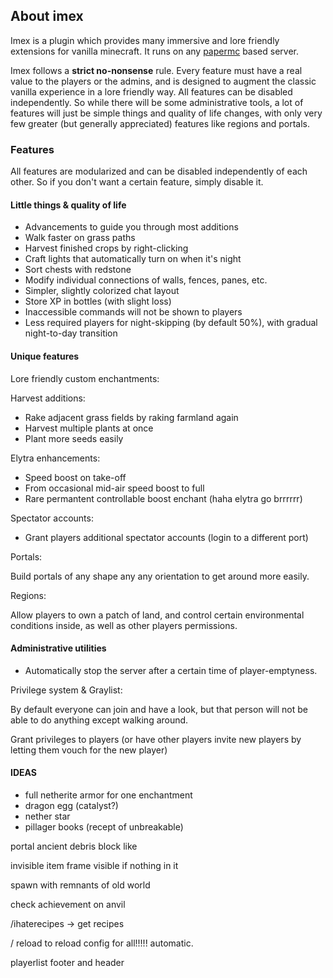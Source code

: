 ## About imex

Imex is a plugin which provides many
immersive and lore friendly extensions for vanilla minecraft.
It runs on any [papermc](https://papermc.io) based server.

Imex follows a **strict no-nonsense** rule.
Every feature must have a real value to the players or the admins,
and is designed to augment the classic vanilla experience in a lore friendly way.
All features can be disabled independently.
So while there will be some administrative tools, a lot of features will just be
simple things and quality of life changes, with
only very few greater (but generally appreciated) features like regions and portals.

### Features

All features are modularized and can be disabled independently of each other.
So if you don't want a certain feature, simply disable it.

#### Little things & quality of life

- Advancements to guide you through most additions
- Walk faster on grass paths
- Harvest finished crops by right-clicking
- Craft lights that automatically turn on when it's night
- Sort chests with redstone
- Modify individual connections of walls, fences, panes, etc.
- Simpler, slightly colorized chat layout
- Store XP in bottles (with slight loss)
- Inaccessible commands will not be shown to players
- Less required players for night-skipping (by default 50%), with gradual night-to-day transition

#### Unique features

Lore friendly custom enchantments:

Harvest additions:
- Rake adjacent grass fields by raking farmland again
- Harvest multiple plants at once
- Plant more seeds easily

Elytra enhancements:
- Speed boost on take-off
- From occasional mid-air speed boost to full 
- Rare permantent controllable boost enchant (haha elytra go brrrrrr)

Spectator accounts:
- Grant players additional spectator accounts (login to a different port)

Portals:

Build portals of any shape any any orientation
to get around more easily.

Regions:

Allow players to own a patch of land, and control certain
environmental conditions inside, as well as other players permissions.

#### Administrative utilities

- Automatically stop the server after a certain time of player-emptyness.

Privilege system & Graylist:

By default everyone can join and have a look,
but that person will not be able to do anything except walking around.

Grant privileges to players (or have other players invite new players
by letting them vouch for the new player)





#### IDEAS

- full netherite armor for one enchantment 
- dragon egg (catalyst?)
- nether star
- pillager books (recept of unbreakable)


portal ancient debris block like


invisible item frame visible if nothing in it


spawn with remnants of old world



check achievement on anvil


/ihaterecipes -> get recipes


/<module> reload to reload config for all!!!!! automatic.


playerlist footer and header
